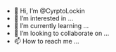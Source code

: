 - 👋 Hi, I’m @CyrptoLockin
- 👀 I’m interested in ...
- 🌱 I’m currently learning ...
- 💞️ I’m looking to collaborate on ...
- 📫 How to reach me ...

<!---
CyrptoLockin/CyrptoLockin is a ✨ special ✨ repository because its `README.md` (this file) appears on your GitHub profile.
You can click the Preview link to take a look at your changes.
--->
